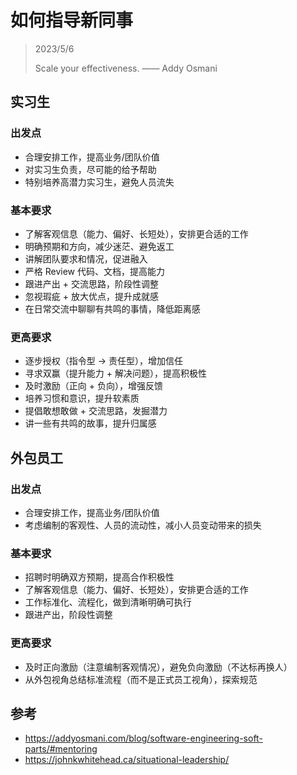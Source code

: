 # 如何指导新同事

> 2023/5/6
> 
> Scale your effectiveness. —— Addy Osmani

## 实习生

### 出发点

- 合理安排工作，提高业务/团队价值
- 对实习生负责，尽可能的给予帮助
- 特别培养高潜力实习生，避免人员流失

### 基本要求

- 了解客观信息（能力、偏好、长短处），安排更合适的工作
- 明确预期和方向，减少迷茫、避免返工
- 讲解团队要求和情况，促进融入
- 严格 Review 代码、文档，提高能力
- 跟进产出 + 交流思路，阶段性调整
- 忽视瑕疵 + 放大优点，提升成就感
- 在日常交流中聊聊有共鸣的事情，降低距离感

### 更高要求

- 逐步授权（指令型 -> 责任型），增加信任
- 寻求双赢（提升能力 + 解决问题），提高积极性
- 及时激励（正向 + 负向），增强反馈
- 培养习惯和意识，提升软素质
- 提倡敢想敢做 + 交流思路，发掘潜力
- 讲一些有共鸣的故事，提升归属感

## 外包员工

### 出发点

- 合理安排工作，提高业务/团队价值
- 考虑编制的客观性、人员的流动性，减小人员变动带来的损失

### 基本要求

- 招聘时明确双方预期，提高合作积极性
- 了解客观信息（能力、偏好、长短处），安排更合适的工作
- 工作标准化、流程化，做到清晰明确可执行
- 跟进产出，阶段性调整

### 更高要求

- 及时正向激励（注意编制客观情况），避免负向激励（不达标再换人）
- 从外包视角总结标准流程（而不是正式员工视角），探索规范

## 参考

- https://addyosmani.com/blog/software-engineering-soft-parts/#mentoring
- https://johnkwhitehead.ca/situational-leadership/

